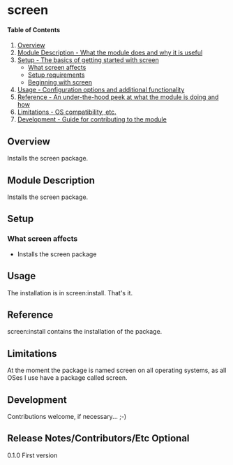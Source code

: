 # screen

#### Table of Contents

1. [Overview](#overview)
2. [Module Description - What the module does and why it is useful](#module-description)
3. [Setup - The basics of getting started with screen](#setup)
    * [What screen affects](#what-screen-affects)
    * [Setup requirements](#setup-requirements)
    * [Beginning with screen](#beginning-with-screen)
4. [Usage - Configuration options and additional functionality](#usage)
5. [Reference - An under-the-hood peek at what the module is doing and how](#reference)
5. [Limitations - OS compatibility, etc.](#limitations)
6. [Development - Guide for contributing to the module](#development)

## Overview

Installs the screen package.

## Module Description

Installs the screen package.

## Setup

### What screen affects

* Installs the screen package

## Usage

The installation is in screen:install. That's it.

## Reference

screen:install contains the installation of the package.

## Limitations

At the moment the package is named screen on all operating systems, as all OSes I use have a package called screen.

## Development

Contributions welcome, if necessary... ;-)

## Release Notes/Contributors/Etc **Optional**

0.1.0 First version
